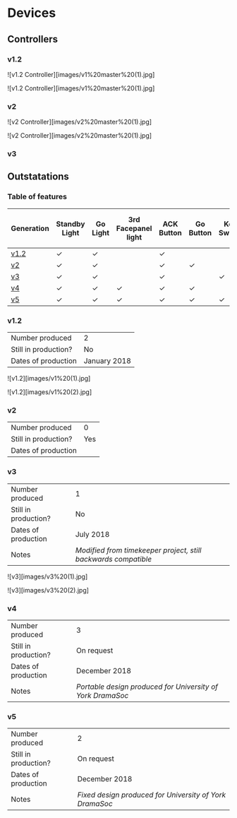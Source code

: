 # Devices
## Controllers
### v1.2

![v1.2 Controller][images/v1%20master%20(1).jpg]

![v1.2 Controller][images/v1%20master%20(1).jpg]

### v2
![v2 Controller][images/v2%20master%20(1).jpg]

![v2 Controller][images/v2%20master%20(1).jpg]
### v3
## Outstatations
### Table of features
| Generation | Standby Light | Go Light | 3rd Facepanel light | ACK Button | Go Button | Key Switch | Emergency Stop | 3rd Facepanel Button | Light up GO Button | Light up ACK Button |
| --- | --- | --- |--- | --- | --- | --- | --- | --- | --- | --- |
| [v1.2](#v1.2-1) | ✓ |  ✓ | | ✓ |   |   |  |  | ✓  |  ✓ | 
| [v2](#v2-1) | ✓ |  ✓ | |  ✓ |  ✓ |  |  |  | ✓  | ✓ |  |  ✓ |  ✓ | 
| [v3](#v3-1) | ✓ |   ✓ |  | ✓ |  | ✓  | ✓ |  |  | ✓ | 
| [v4](#v4)  | ✓ |  ✓ | ✓ | ✓ |  ✓ |  | |  ✓ |  | | 
| [v5](#v5)  | ✓ |  ✓ | ✓ | ✓ |  ✓ |  ✓ | |  ✓ |  | | 
### v1.2

| | |
|---|---|
| Number produced | 2 |
| Still in production? | No |
| Dates of production | January 2018 |

![v1.2][images/v1%20(1).jpg]

![v1.2][images/v1%20(2).jpg]

### v2

| | |
|---|---|
| Number produced | 0 |
| Still in production? | Yes |
| Dates of production | |

### v3

| | |
|---|---|
| Number produced | 1 |
| Still in production? | No |
| Dates of production | July 2018 |
| Notes | *Modified from timekeeper project, still backwards compatible* |

![v3][images/v3%20(1).jpg]

![v3][images/v3%20(2).jpg]

### v4

| | |
|---|---|
| Number produced | 3 |
| Still in production? | On request |
| Dates of production | December 2018 |
| Notes | *Portable design produced for University of York DramaSoc* | 

### v5

| | |
|---|---|
| Number produced | 2 |
| Still in production? | On request |
| Dates of production | December 2018 |
| Notes | *Fixed design produced for University of York DramaSoc* | 

